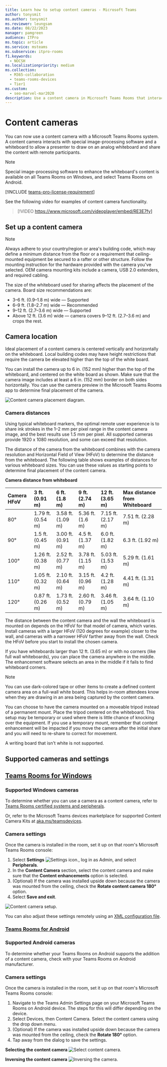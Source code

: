 ```yaml
---
title: Learn how to setup content cameras - Microsoft Teams
author: tonysmit
ms.author: tonysmit
ms.reviewer: leungsam
ms.date: 08/22/2023
manager: pamgreen
audience: ITPro
ms.topic: article
ms.service: msteams
ms.subservice: itpro-rooms
f1.keywords: 
  - NOCSH
ms.localizationpriority: medium
ms.collection: 
  - M365-collaboration
  - teams-rooms-devices
  - Tier1
ms.custom: 
  - seo-marvel-mar2020
description: Use a content camera in Microsoft Teams Rooms that interacts with image-processing software to allow presenters to draw on an analog whiteboard.
---
```


# Content cameras

You can now use a content camera with a Microsoft Teams Rooms system. A content camera interacts with special image-processing software and a whiteboard to allow a presenter to draw on an analog whiteboard and share the content with remote participants.

> [!NOTE]
> Special image-processing software to enhance the whiteboard's content is available on all Teams Rooms on Windows, and select Teams Rooms on Android.

[!INCLUDE [teams-pro-license-requirement](../includes/teams-pro-license-requirement.md)]

See the following video for examples of content camera functionality.

> [!VIDEO https://www.microsoft.com/videoplayer/embed/RE3E7fy]

## Set up a content camera

> [!NOTE]
> Always adhere to your country/region or area's building code, which may define a minimum distance from the floor or a requirement that ceiling-mounted equipment be secured to a rafter or other structure. Follow the mounting instruction for the hardware provided with the camera you've selected. OEM camera mounting kits include a camera, USB 2.0 extenders, and required cabling.

The size of the whiteboard used for sharing affects the placement of the camera. Board size recommendations are:

- 3–6 ft. (0.9–1.8 m) wide — Supported
- 6–9 ft. (1.8–2.7 m) wide — Recommended
- 9–12 ft. (2.7–3.6 m) wide — Supported
- Above 12 ft. (3.6 m) wide — camera covers 9–12 ft. (2.7–3.6 m) and crops the rest.

## Camera location

Ideal placement of a content camera is centered vertically and horizontally on the whiteboard. Local building codes may have height restrictions that require the camera be elevated higher than the top of the white board.

You can install the camera up to 6 in. (152 mm) higher than the top of the whiteboard, and centered on the white board as shown. Make sure that the camera image includes at least a 6 in. (152 mm) border on both sides horizontally. You can use the camera preview in the Microsoft Teams Rooms app to determine final placement of the camera.

![Content camera placement diagram.](../media/Magic-whiteboard.png)

### Camera distances

Using typical whiteboard markers, the optimal remote user experience is to share ink strokes in the 1–2 mm per pixel range in the content camera image, and the best results use 1.5 mm per pixel. All supported cameras provide 1920 x 1080 resolution, and some can exceed that resolution.

The distance of the camera from the whiteboard combines with the camera resolution and Horizontal Field of View (HFoV) to determine the distance from the whiteboard. The following table shows examples of distances for various whiteboard sizes. You can use these values as starting points to determine final placement of the content camera.

**Camera distance from whiteboard**

| Camera HFoV |3 ft. (0.91 m)     | 6 ft. (1.8 m)    | 9 ft. (2.74 m)        |12 ft.  (3.65 m)         | Max distance from Whiteboard  |
|:---         |:---               |:---                |:---                 |:---             | :--- |
| 80°         | 1.79 ft. (0.54 m) | 3.58 ft. (1.09 m)  | 5.36 ft. (1.6 m)    |7.15 ft. (2.17 m)   |7.51 ft. (2.28 m) |
| 90°         | 1.5 ft. (0.45 m)  | 3.00 ft. (0.91 m)  | 4.5 ft. (1.37 m)    |6.0 ft. (1.82 m)    |6.3 ft. (1.92 m) |
| 100°        | 1.26 ft. (0.38 m) | 2.52 ft. (0.77 m)  | 3.78 ft. (1.15 m)   |5.03 ft. (1.53 m)   |5.29 ft. (1.61 m) |
| 110°        | 1.05 ft. (0.32 m) | 2.10 ft. (0.64 m)  | 3.15 ft. (0.96 m)   |4.2 ft. (1.28 m)    |4.41 ft. (1.31 m) |
| 120°        | 0.87 ft. (0.26 m) | 1.73 ft. (0.52 m)  | 2.60 ft. (0.79 m)   |3.46 ft. (1.05 m)   |3.64 ft. (1.10 m) |

The distance between the content camera and the wall the whiteboard is mounted on depends on the HFoV for that model of camera, which varies. Install cameras with a larger HFoV (120 degrees for example) closer to the wall, and cameras with a narrower HFoV farther away from the wall. Check the HFoV before you start to install the chosen camera.

If you have whiteboards larger than 12 ft. (3.65 m) or with no corners (like full wall whiteboards), you can place the camera anywhere in the middle. The enhancement software selects an area in the middle if it fails to find whiteboard corners.

> [!NOTE]
> You can use dark-colored tape or other items to create a defined content camera area on a full-wall white board. This helps in-room attendees know when they are drawing in an area being captured by the content camera.
>
> You can choose to have the camera mounted on a moveable tripod instead of a permanent mount. Place the tripod centered on the whiteboard. This setup may be temporary or used where there is little chance of knocking over the equipment. If you use a temporary mount, remember that content enhancement will be impacted if you move the camera after the initial share and you will need to re-share to correct for movement.
>
> A writing board that isn't white is not supported.

## Supported cameras and settings

## [Teams Rooms for Windows](#tab/Windows)

### Supported Windows cameras
To determine whether you can use a camera as a content camera, refer to [Teams Rooms certified systems and peripherals](/microsoftteams/rooms/certified-hardware?tabs=Peripherals).

Or, refer to the Microsoft Teams devices marketplace for supported Content Camera Kits at [aka.ms/teamsdevices](https://aka.ms/teamsdevices).

### Camera settings
Once the camera is installed in the room, set it up on that room's Microsoft Teams Rooms console:

1. Select **Settings** ![Settings icon.](../media/70f1b43f-16d6-4172-9139-71d845c4ed5c.png),  log in as Admin, and select **Peripherals**.
2. In the **Content Camera** section, select the content camera and make sure that the **Content enhancements** option is selected.
3. (Optional) If the camera was installed upside down because the camera was mounted from the ceiling, check the **Rotate content camera 180°** option.
4. Select **Save and exit**.

![Content camera setup.](../media/content-camera1.png)

You can also adjust these settings remotely using an [XML configuration file](xml-config-file.md).

### [Teams Rooms for Android](#tab/Android)

### Supported Android cameras
To determine whether your Teams Rooms on Android supports the addition of a content camera, check with your Teams Rooms on Android manufacturer.

### Camera settings

Once the camera is installed in the room, set it up on that room's Microsoft Teams Rooms console:

1. Navigate to the Teams Admin Settings page on your Microsoft Teams Rooms on Android device. The steps for this will differ depending on the device.
1. Select Devices, then Content Camera. Select the content camera using the drop down menu.
1. (Optional) If the camera was installed upside down because the camera was mounted from the ceiling, check the **Rotate 180°** option.
1. Tap away from the dialog to save the settings.

**Selecting the content camera**
![Select content camera.](../media/mtr-devices/content-camera-android-800px.png)

**Inversing the content camera**
![Inversing the camera.](../media/mtr-devices/content-camera-android2-800px.png)

